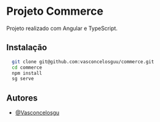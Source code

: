 
# Projeto Commerce

Projeto realizado com Angular e TypeScript.


## Instalação

```bash
  git clone git@github.com:vasconcelosguu/commerce.git
  cd commerce
  npm install
  sg serve
```
    
## Autores

- [@Vasconcelosgu](https://www.github.com/vasconcelosguu)

